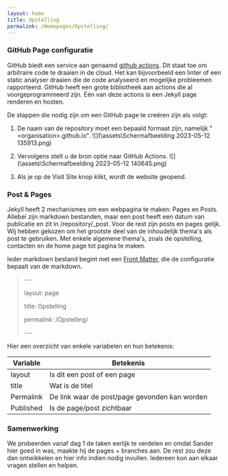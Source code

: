```yaml
---
layout: home
title: Opstelling
permalink: /Homepages/Opstelling/
---
```


### GitHub Page configuratie

GitHub biedt een service aan genaamd [github actions](https://docs.github.com/en/actions/learn-github-actions). Dit staat toe om arbitraire code te draaien in de cloud. Het kan bijvoorbeeld een linter of een static analyser draaien die de code analyseerd en mogelijke probleemen rapporteerd. GitHub heeft een grote bibliotheek aan actions die al voorgeprogrammeerd zijn. Één van deze actions is een Jekyll page renderen en hosten.

De stappen die nodig zijn om een GitHub page te creëren zijn als volgt:

1.  De naam van de repository moet een bepaald formaat zijn, namelijk "\<organisation>.github.io". ![](\assets\Schermafbeelding 2023-05-12 135913.png)

2. Vervolgens stelt u de bron optie naar GitHub Actions. ![](\assets\Schermafbeelding 2023-05-12 140645.png)

3. Als je op de Visit Site knop klikt, wordt de website geopend.

### Post & Pages
Jekyll heeft 2 mechanismes om een webpagina te maken: Pages en Posts. Allebei zijn markdown bestanden, maar een post heeft een datum van publicatie en zit in /repository/_post. Voor de rest zijn posts en pages gelijk. Wij hebben gekozen om het grootste deel van de inhoudelijk thema's als post te gebruiken. Met enkele algemene thema's, zoals de opstelling, contacten en de home page tot pagina te maken. 

Ieder markdown bestand begint met een [Front Matter](https://jekyllrb.com/docs/front-matter/), die de configuratie bepaalt van de markdown.

> \-\-\-
> 
> layout: page
> 
> title: Opstelling
> 
> permalink: /Opstelling/
> 
> \-\-\-

Hier een overzicht van enkele variabelen en hun betekenis:

| Variable | Betekenis|
| -------- | -------- |
| layout | Is dit een post of een page |
| title | Wat is de titel |
| Permalink | De link waar de post/page gevonden kan worden |
| Published | Is de page/post zichtbaar |

### Samenwerking

We probeerden vanaf dag 1 de taken eerlijk te verdelen en omdat Sander hier goed in was, maakte hij de pages + branches aan. De rest zou deze dan ontwikkelen en hier info indien nodig invullen. Iedereen kon aan elkaar vragen stellen en helpen.

